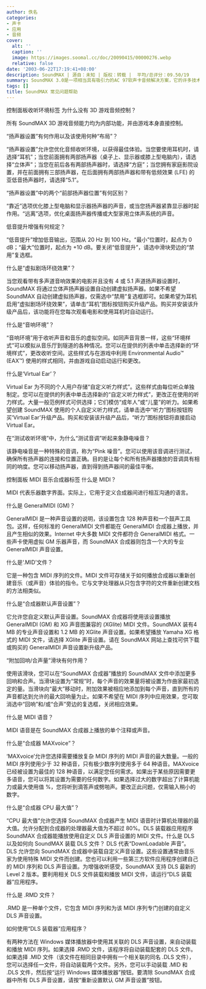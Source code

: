 ```yaml
---
author: 佚名
categories:
- 声卡
- 应用
- 音频
cover:
  alt: ''
  caption: ''
  image: https://images.soomal.cc/doc/20090415/00000276.webp
  relative: false
date: '2003-06-22T17:19:41+08:00'
description: SoundMAX | 源自：未知 | 版权：转载 |  平均/总评分：09.50/19
summary: SoundMAX 3.0是一项相当具有吸引力的AC 97软声卡音频解决方案，它的许多技术指标以及实际表现已经达到了高档多媒体声卡的标准。在CPU的资源占用率方面，由于目前CPU动辄都是GHz级以上的产品，所以在一般场合中都是可以忽略不计的。从市场前景来看，随着CPU性能的进一步提升以及相应驱动程序的不断改进，SoundMAX音频技术的前景是十分美好的。
tags: []
title: SoundMAX 常见问题帮助
---
```


控制面板收听环境标签 为什么没有 3D 游戏音频控制？

所有 SoundMAX 3D 游戏音频能力均为内部功能，并由游戏本身直接控制。

“扬声器设置”有何作用以及该使用何种“布局”？

“扬声器设置”允许您优化音频收听环境，以获得最佳体验。当您要使用耳机时，请选择“耳机”；当您前面拥有两部扬声器（桌子上、显示器或膝上型电脑内），请选择“立体声”；当您在前后各有两部扬声器时，请选择“方庭”；当您拥有家庭影院设置，并在前面拥有三部扬声器，在后面拥有两部扬声器和带有低频效果 (LFE) 的亚低音扬声器时，请选择“5.1”。

“扬声器设置”中的两个“前部扬声器位置”有何区别？

“靠近”选项优化膝上型电脑和显示器扬声器的声音，或当您扬声器紧靠显示器时起作用。“远离”选项，优化桌面扬声器传播或大型家用立体声系统的声音。

低音提升增强有何规定？

“低音提升”增加低音输出，范围从 20 Hz 到 100 Hz。“最小”位置时，起点为 0 dB；“最大”位置时，起点为 +10 dB。要关闭“低音提升”，请选中滑块旁边的“禁用”复选框。

什么是“虚拟剧场环绕效果”？

当您观看带有多声道音响效果的电影并且没有 4 或 5.1 声道扬声器设置时，SoundMAX 将通过立体声扬声器设置自动创建虚拟扬声器。如果不希望 SoundMAX 自动创建虚拟扬声器，仅需选中“禁用”复选框即可。如果希望为耳机启用“虚拟剧场环绕效果”，请单击“耳机”图标按钮购买升级产品。购买并安装该升级产品后，该功能将在您每次观看电影和使用耳机时自动运行。

什么是“音响环境”？

“音响环境”用于收听声音和音乐的虚拟空间。如同声音背景一样，这些“环境样式”可以模拟从音乐厅到隧道的各种情况。您可以在提供的列表中单击选择新的“环境样式”，更改收听空间。这些样式与在游戏中利用 Environmental Audio™ (EAX™) 使用的样式相同，并由游戏自动启动运行和更改。

什么是‘Virtual Ear’？

Virtual Ear 为不同的个人用户存储“自定义听力样式”。这些样式由每位听众单独制定。您可以在提供的列表中单击选择新的“自定义听力样式”，更改正在使用的听力样式。大量一般范例样式可供选择；它们模仿“成年人”或“儿童”的听力。如果希望创建 SoundMAX 使用的个人自定义听力样式，请单击选中“听力”图标按钮购买‘Virtual Ear’升级产品。购买和安装该升级产品后，“听力”图标按钮将直接启动 Virtual Ear。

在“测试收听环境”中，为什么“测试音调”听起来象静电噪音？

该静电噪音是一种特殊的音调，称为“Pink 噪音”。您可以使用该音调进行测试，确保所有扬声器的连接和位置正确。目的是让每个和所有扬声器播放的音调具有相同的响度。您可以移动扬声器，直到得到扬声器间的最佳平衡。

控制面板 MIDI 音乐合成器标签 什么是 MIDI？

MIDI 代表乐器数字界面。实际上，它用于定义合成器间进行相互沟通的语言。

什么是 GeneralMIDI (GM)？

GeneralMIDI 是一种声音设置的说明，该设置包含 128 种声音和一个鼓声工具包。这样，任何标准的 GeneralMIDI 文件都能在 GeneralMIDI 合成器上播放，并且产生相似的效果。Internet 中大多数 MIDI 文件都符合 GeneralMIDI 格式。一些声卡使用虚拟 GM 乐器声音，而 SoundMAX 合成器则包含一个大的专业 GeneralMIDI 声音设置。

什么是‘.MID’文件？

它是一种包含 MIDI 序列的文件。MIDI 文件可存储关于如何播放合成器以重新创建音乐（或声音）体验的指令。它与文字处理器从只包含字符的文件重新创建文档的方法相类似。

什么是“合成器默认声音设置”？

它允许您自定义默认声音设置。SoundMAX 合成器将使用该设置播放 GeneralMIDI (GM) 和 XG 声音图兼容的 (XGlite) MIDI 文件。SoundMAX 装有4 MB 的专业声音设置和 1.2 MB 的 XGlite 声音设置。如果希望播放 Yamaha XG 格式的 MIDI 文件，请选择 XGlite 声音设置。请在 SoundMAX 网站上查找可供下载或购买的 GeneralMIDI 声音设置新升级产品。

“附加回响/合声量”滑块有何作用？

使用该滑块，您可以在“SoundMAX 合成器”播放的 SoundMAX 文件中添加更多回响和合声。当滑块设置为“常规”时，每个声音的效果量将被设置为作曲家最初选定的量。当滑块向“最大”移动时，附加效果被相应地添加到每个声音，直到所有的声音都达到允许的最大回响量为止。如果不希望在 MIDI 序列中应用效果，您可取消选中“回响”和/或“合声”旁边的复选框，关闭相应效果。

什么是 MIDI 语音？

MIDI 语音是在 SoundMAX 合成器上播放的单个注释或声音。

什么是“合成器 MAXvoice”？

‘MAXvoice’允许您选择需要播放复杂 MIDI 序列的 MIDI 声音的最大数量。一般的 MIDI 序列使用少于 32 种语音，只有极少数序列使用多于 64 种语音。MAXvoice 已经被设置为最佳的 128 种语音，以满足您任何需求。如果出于某些原因需要更多语音，您可以将其设置为需要的任何数字。如果选择过大的数字超出了计算机能力或最大使用值 %，您将听到滴答声或劈啪声。要改正此问题，仅需输入稍小的数字。

什么是“合成器 CPU 最大值”？

“CPU 最大值”允许您选择 SoundMAX 合成器产生 MIDI 语音时计算机处理器的最大值。允许分配到合成器的处理器最大值为不超过 80%。DLS 装载器应用程序 SoundMAX 合成器能播放使用自定义 DLS 声音设置的 MIDI 文件。什么是 DLS 以及如何向 SoundMAX 装载 DLS 文件？ DLS 代表“DownLoadable 声音”。DLS 允许您向 SoundMAX 合成器中装载自定义声音设置。这些设置通常由音乐家为使用特殊 MIDI 文件而创建。您也可以利用一些第三方软件应用程序创建自己的 MIDI 序列和 DLS 声音设置。为增强收听感受，SoundMAX 支持 DLS 最新的 Level 2 版本。要利用相关 DLS 文件装载和播放 MIDI 文件，请运行“DLS 装载器”应用程序。

什么是 .RMD 文件？

.RMD 是一种单个文件，它包含 MIDI 序列和为该 MIDI 序列专门创建的自定义 DLS 声音设置。

如何使用“DLS 装载器”应用程序？

有两种方法在 Windows 媒体播放器中使用其关联的 DLS 声音设置，来自动装载和播放 MIDI 序列。如果选择 .RMD 文件，该程序将自动装载配套的 DLS 文件。如果选择 .MID 文件（该文件在相同目录中拥有一个相关联的同名 .DLS 文件），您可以选择任一文件，将自动装载两个文件。另外，您可以手动装载 .MID 和 .DLS 文件，然后按“运行 Windows 媒体播放器”按钮。要清除 SoundMAX 合成器中所有 DLS 声音设置，请按“重新设置默认 GM 声音设置”按钮。